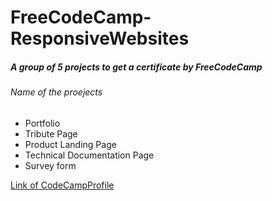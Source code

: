 # FreeCodeCamp-ResponsiveWebsites

<h5>A group of 5 projects to get a certificate by FreeCodeCamp</h5>

<h6>Name of the proejects</h6>
<ul>
  <li>Portfolio</li>
  <li>Tribute Page</li>
  <li>Product Landing Page</li>
  <li>Technical Documentation Page</li>
  <li>Survey form</li>
</ul>

<a  align="center" href="#" target="_blank">Link of CodeCampProfile </a>

